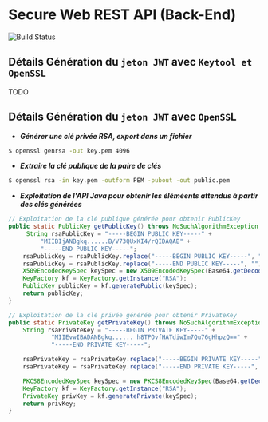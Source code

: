 # Secure Web REST API (Back-End)

![Build Status](https://img.shields.io/badge/build-passing-brightgreen.svg?branch=develop)

## Détails Génération du `jeton JWT` avec `Keytool et OpenSSL`
TODO


## Détails Génération du `jeton JWT` avec `OpenSS`L
- **_Générer une clé privée RSA, export dans un fichier_**
```bash
$ openssl genrsa -out key.pem 4096
```

- **_Extraire la clé publique de la paire de clés_**
```bash
$ openssl rsa -in key.pem -outform PEM -pubout -out public.pem
```
- **_Exploitation de l'API Java pour obtenir les éléméents attendus à partir des clés générées_**
```java 
// Exploitation de la clé publique générée pour obtenir PublicKey
public static PublicKey getPublicKey() throws NoSuchAlgorithmException, InvalidKeySpecException {
     String rsaPublicKey = "-----BEGIN PUBLIC KEY-----" +
         "MIIBIjANBgkq......B/V73QUxKI4/rQIDAQAB" +
         "-----END PUBLIC KEY-----";
    rsaPublicKey = rsaPublicKey.replace("-----BEGIN PUBLIC KEY-----", "");
    rsaPublicKey = rsaPublicKey.replace("-----END PUBLIC KEY-----", "");
    X509EncodedKeySpec keySpec = new X509EncodedKeySpec(Base64.getDecoder().decode(rsaPublicKey));
    KeyFactory kf = KeyFactory.getInstance("RSA");
    PublicKey publicKey = kf.generatePublic(keySpec);
    return publicKey;
}

// Exploitation de la clé privée générée pour obtenir PrivateKey
public static PrivateKey getPrivateKey() throws NoSuchAlgorithmException, InvalidKeySpecException {
    String rsaPrivateKey = "-----BEGIN PRIVATE KEY-----" +
            "MIIEvwIBADANBgkq...... h8TPOvfHATdiwIm7Qu76gHhpzQ==" +
            "-----END PRIVATE KEY-----";

    rsaPrivateKey = rsaPrivateKey.replace("-----BEGIN PRIVATE KEY-----", "");
    rsaPrivateKey = rsaPrivateKey.replace("-----END PRIVATE KEY-----", "");

    PKCS8EncodedKeySpec keySpec = new PKCS8EncodedKeySpec(Base64.getDecoder().decode(rsaPrivateKey));
    KeyFactory kf = KeyFactory.getInstance("RSA");
    PrivateKey privKey = kf.generatePrivate(keySpec);
    return privKey;
}
```